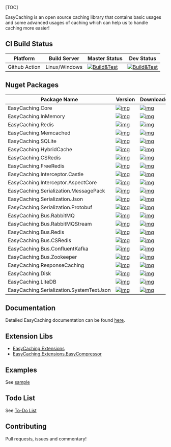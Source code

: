 [TOC]

EasyCaching is an open source caching library that contains basic usages and some advanced usages of caching which can help us to handle caching more easier!

## CI Build Status

| Platform      | Build Server  | Master Status                                                | Dev Status                                                   |
| ------------- | ------------- | ------------------------------------------------------------ | ------------------------------------------------------------ |
| Github Action | Linux/Windows | [![Build&Test](https://github.com/dotnetcore/EasyCaching/actions/workflows/buildandtest.yml/badge.svg)](https://github.com/dotnetcore/EasyCaching/actions/workflows/buildandtest.yml) | [![Build&Test](https://github.com/dotnetcore/EasyCaching/actions/workflows/buildandtest.yml/badge.svg)](https://github.com/dotnetcore/EasyCaching/actions/workflows/buildandtest.yml) |

## Nuget Packages

| Package Name                             | Version                                                      | Downloads                                                    |
| ---------------------------------------- | ------------------------------------------------------------ | ------------------------------------------------------------ |
| EasyCaching.Core                         | [![img](https://camo.githubusercontent.com/73f1929f435bc434d2a87140ca60b6577e674fef496c17f9c8e9c708ce012a3c/68747470733a2f2f696d672e736869656c64732e696f2f6e756765742f762f4561737943616368696e672e436f72652e737667)](https://camo.githubusercontent.com/73f1929f435bc434d2a87140ca60b6577e674fef496c17f9c8e9c708ce012a3c/68747470733a2f2f696d672e736869656c64732e696f2f6e756765742f762f4561737943616368696e672e436f72652e737667) | [![img](https://camo.githubusercontent.com/63567ae642178d4debbbab3be0b78db2951dbf83c49614a742e483351d2d257b/68747470733a2f2f696d672e736869656c64732e696f2f6e756765742f64742f4561737943616368696e672e436f72652e737667)](https://camo.githubusercontent.com/63567ae642178d4debbbab3be0b78db2951dbf83c49614a742e483351d2d257b/68747470733a2f2f696d672e736869656c64732e696f2f6e756765742f64742f4561737943616368696e672e436f72652e737667) |
| EasyCaching.InMemory                     | [![img](https://camo.githubusercontent.com/bade49831fbd23c11d389d0e64aec0c9c23a86f34ddf408b62ed436759564e75/68747470733a2f2f696d672e736869656c64732e696f2f6e756765742f762f4561737943616368696e672e496e4d656d6f72792e737667)](https://camo.githubusercontent.com/bade49831fbd23c11d389d0e64aec0c9c23a86f34ddf408b62ed436759564e75/68747470733a2f2f696d672e736869656c64732e696f2f6e756765742f762f4561737943616368696e672e496e4d656d6f72792e737667) | [![img](https://camo.githubusercontent.com/e898b559a4e2df734bb510b13a464658007d3a4212d35227c0b8802705b14d9c/68747470733a2f2f696d672e736869656c64732e696f2f6e756765742f64742f4561737943616368696e672e496e4d656d6f72792e737667)](https://camo.githubusercontent.com/e898b559a4e2df734bb510b13a464658007d3a4212d35227c0b8802705b14d9c/68747470733a2f2f696d672e736869656c64732e696f2f6e756765742f64742f4561737943616368696e672e496e4d656d6f72792e737667) |
| EasyCaching.Redis                        | [![img](https://camo.githubusercontent.com/b9f478683650f2f13a8d5110095c7afea2df72f3bae842042980f920dbf1f023/68747470733a2f2f696d672e736869656c64732e696f2f6e756765742f762f4561737943616368696e672e52656469732e737667)](https://camo.githubusercontent.com/b9f478683650f2f13a8d5110095c7afea2df72f3bae842042980f920dbf1f023/68747470733a2f2f696d672e736869656c64732e696f2f6e756765742f762f4561737943616368696e672e52656469732e737667) | [![img](https://camo.githubusercontent.com/d1f4ee6223d56a9ef99f9daafbc607d10d6fb87aed89baa14eda418ca1461582/68747470733a2f2f696d672e736869656c64732e696f2f6e756765742f64742f4561737943616368696e672e52656469732e737667)](https://camo.githubusercontent.com/d1f4ee6223d56a9ef99f9daafbc607d10d6fb87aed89baa14eda418ca1461582/68747470733a2f2f696d672e736869656c64732e696f2f6e756765742f64742f4561737943616368696e672e52656469732e737667) |
| EasyCaching.Memcached                    | [![img](https://camo.githubusercontent.com/4fbbd585e270a61097cce09f5ca76d2a2781e9c15f421c730a166fa62738eaf3/68747470733a2f2f696d672e736869656c64732e696f2f6e756765742f762f4561737943616368696e672e4d656d6361636865642e737667)](https://camo.githubusercontent.com/4fbbd585e270a61097cce09f5ca76d2a2781e9c15f421c730a166fa62738eaf3/68747470733a2f2f696d672e736869656c64732e696f2f6e756765742f762f4561737943616368696e672e4d656d6361636865642e737667) | [![img](https://camo.githubusercontent.com/7ff146eb2224f9b0b4bbd1d131acd97391981d9a09e8023461de11ae3d1a1b5c/68747470733a2f2f696d672e736869656c64732e696f2f6e756765742f64742f4561737943616368696e672e4d656d6361636865642e737667)](https://camo.githubusercontent.com/7ff146eb2224f9b0b4bbd1d131acd97391981d9a09e8023461de11ae3d1a1b5c/68747470733a2f2f696d672e736869656c64732e696f2f6e756765742f64742f4561737943616368696e672e4d656d6361636865642e737667) |
| EasyCaching.SQLite                       | [![img](https://camo.githubusercontent.com/6bcb9e272ea56707d5bfc537f7f39095c3cd9af6c8b4083f8d21d13c7c0cc67d/68747470733a2f2f696d672e736869656c64732e696f2f6e756765742f762f4561737943616368696e672e53514c6974652e737667)](https://camo.githubusercontent.com/6bcb9e272ea56707d5bfc537f7f39095c3cd9af6c8b4083f8d21d13c7c0cc67d/68747470733a2f2f696d672e736869656c64732e696f2f6e756765742f762f4561737943616368696e672e53514c6974652e737667) | [![img](https://camo.githubusercontent.com/3208eab5f9b9d87bf6e6db726db241c0d19ceffd4f263e646262cbde12294e54/68747470733a2f2f696d672e736869656c64732e696f2f6e756765742f64742f4561737943616368696e672e53514c6974652e737667)](https://camo.githubusercontent.com/3208eab5f9b9d87bf6e6db726db241c0d19ceffd4f263e646262cbde12294e54/68747470733a2f2f696d672e736869656c64732e696f2f6e756765742f64742f4561737943616368696e672e53514c6974652e737667) |
| EasyCaching.HybridCache                  | [![img](https://camo.githubusercontent.com/d3fed81c96a2a93deee544393dfa35223d932b74601312add0cd4f9875ac883b/68747470733a2f2f696d672e736869656c64732e696f2f6e756765742f762f4561737943616368696e672e48796272696443616368652e737667)](https://camo.githubusercontent.com/d3fed81c96a2a93deee544393dfa35223d932b74601312add0cd4f9875ac883b/68747470733a2f2f696d672e736869656c64732e696f2f6e756765742f762f4561737943616368696e672e48796272696443616368652e737667) | [![img](https://camo.githubusercontent.com/4de7181d3c3788d5b16d55794ec963525c62b0a2b8c8750e3d2f43cd73acfae9/68747470733a2f2f696d672e736869656c64732e696f2f6e756765742f64742f4561737943616368696e672e48796272696443616368652e737667)](https://camo.githubusercontent.com/4de7181d3c3788d5b16d55794ec963525c62b0a2b8c8750e3d2f43cd73acfae9/68747470733a2f2f696d672e736869656c64732e696f2f6e756765742f64742f4561737943616368696e672e48796272696443616368652e737667) |
| EasyCaching.CSRedis                      | [![img](https://camo.githubusercontent.com/c015ea38837ee71d2c0f52efce5de54e56e21bf012011c97867fa1f035280d50/68747470733a2f2f696d672e736869656c64732e696f2f6e756765742f762f4561737943616368696e672e435352656469732e737667)](https://camo.githubusercontent.com/c015ea38837ee71d2c0f52efce5de54e56e21bf012011c97867fa1f035280d50/68747470733a2f2f696d672e736869656c64732e696f2f6e756765742f762f4561737943616368696e672e435352656469732e737667) | [![img](https://camo.githubusercontent.com/95f69f57aaa0e41c4381cff3f8ff579dd655471a4117bb4922ab474726671e4a/68747470733a2f2f696d672e736869656c64732e696f2f6e756765742f64742f4561737943616368696e672e435352656469732e737667)](https://camo.githubusercontent.com/95f69f57aaa0e41c4381cff3f8ff579dd655471a4117bb4922ab474726671e4a/68747470733a2f2f696d672e736869656c64732e696f2f6e756765742f64742f4561737943616368696e672e435352656469732e737667) |
| EasyCaching.FreeRedis                    | [![img](https://camo.githubusercontent.com/629716b1f8a4f90fe8e92c75e6b2bde4a17f5e83421ebc0fad5c0a395913e7f1/68747470733a2f2f696d672e736869656c64732e696f2f6e756765742f762f4561737943616368696e672e4672656552656469732e737667)](https://camo.githubusercontent.com/629716b1f8a4f90fe8e92c75e6b2bde4a17f5e83421ebc0fad5c0a395913e7f1/68747470733a2f2f696d672e736869656c64732e696f2f6e756765742f762f4561737943616368696e672e4672656552656469732e737667) | [![img](https://camo.githubusercontent.com/490676b6acc051445682c76005757a3d22ba43ffe4ab883930a42936ce6f003d/68747470733a2f2f696d672e736869656c64732e696f2f6e756765742f64742f4561737943616368696e672e4672656552656469732e737667)](https://camo.githubusercontent.com/490676b6acc051445682c76005757a3d22ba43ffe4ab883930a42936ce6f003d/68747470733a2f2f696d672e736869656c64732e696f2f6e756765742f64742f4561737943616368696e672e4672656552656469732e737667) |
| EasyCaching.Interceptor.Castle           | [![img](https://camo.githubusercontent.com/c2d1484303d206eee380282a307f8d2983b369c957d65146dc404e4dab4e24b2/68747470733a2f2f696d672e736869656c64732e696f2f6e756765742f762f4561737943616368696e672e496e746572636570746f722e436173746c652e737667)](https://camo.githubusercontent.com/c2d1484303d206eee380282a307f8d2983b369c957d65146dc404e4dab4e24b2/68747470733a2f2f696d672e736869656c64732e696f2f6e756765742f762f4561737943616368696e672e496e746572636570746f722e436173746c652e737667) | [![img](https://camo.githubusercontent.com/2615a7b8717e3e5b0de9abaf000d1299e4c3bcf6007d37f44c7655919d2d6d9c/68747470733a2f2f696d672e736869656c64732e696f2f6e756765742f64742f4561737943616368696e672e496e746572636570746f722e436173746c652e737667)](https://camo.githubusercontent.com/2615a7b8717e3e5b0de9abaf000d1299e4c3bcf6007d37f44c7655919d2d6d9c/68747470733a2f2f696d672e736869656c64732e696f2f6e756765742f64742f4561737943616368696e672e496e746572636570746f722e436173746c652e737667) |
| EasyCaching.Interceptor.AspectCore       | [![img](https://camo.githubusercontent.com/5ec31686080ac0dc7c50270ac84cda0a6bd6981210b95b03134348607a10ea8a/68747470733a2f2f696d672e736869656c64732e696f2f6e756765742f762f4561737943616368696e672e496e746572636570746f722e417370656374436f72652e737667)](https://camo.githubusercontent.com/5ec31686080ac0dc7c50270ac84cda0a6bd6981210b95b03134348607a10ea8a/68747470733a2f2f696d672e736869656c64732e696f2f6e756765742f762f4561737943616368696e672e496e746572636570746f722e417370656374436f72652e737667) | [![img](https://camo.githubusercontent.com/0b3565cea34546e9d8578162464587152bea950b65a43a10e9129d16004c2082/68747470733a2f2f696d672e736869656c64732e696f2f6e756765742f64742f4561737943616368696e672e496e746572636570746f722e417370656374436f72652e737667)](https://camo.githubusercontent.com/0b3565cea34546e9d8578162464587152bea950b65a43a10e9129d16004c2082/68747470733a2f2f696d672e736869656c64732e696f2f6e756765742f64742f4561737943616368696e672e496e746572636570746f722e417370656374436f72652e737667) |
| EasyCaching.Serialization.MessagePack    | [![img](https://camo.githubusercontent.com/4f33065128ad315229727a24fb107f40331c03ee5fc7fcf89cbaf2651e9f02df/68747470733a2f2f696d672e736869656c64732e696f2f6e756765742f762f4561737943616368696e672e53657269616c697a6174696f6e2e4d6573736167655061636b2e737667)](https://camo.githubusercontent.com/4f33065128ad315229727a24fb107f40331c03ee5fc7fcf89cbaf2651e9f02df/68747470733a2f2f696d672e736869656c64732e696f2f6e756765742f762f4561737943616368696e672e53657269616c697a6174696f6e2e4d6573736167655061636b2e737667) | [![img](https://camo.githubusercontent.com/eda440fb53886ab16264b50408248ba92a2c0f1595108aac708db9d910716770/68747470733a2f2f696d672e736869656c64732e696f2f6e756765742f64742f4561737943616368696e672e53657269616c697a6174696f6e2e4d6573736167655061636b2e737667)](https://camo.githubusercontent.com/eda440fb53886ab16264b50408248ba92a2c0f1595108aac708db9d910716770/68747470733a2f2f696d672e736869656c64732e696f2f6e756765742f64742f4561737943616368696e672e53657269616c697a6174696f6e2e4d6573736167655061636b2e737667) |
| EasyCaching.Serialization.Json           | [![img](https://camo.githubusercontent.com/dff66176b2f2ef7d871db87127707ab4bc7b951596b1efa564e038bd71f0c792/68747470733a2f2f696d672e736869656c64732e696f2f6e756765742f762f4561737943616368696e672e53657269616c697a6174696f6e2e4a736f6e2e737667)](https://camo.githubusercontent.com/dff66176b2f2ef7d871db87127707ab4bc7b951596b1efa564e038bd71f0c792/68747470733a2f2f696d672e736869656c64732e696f2f6e756765742f762f4561737943616368696e672e53657269616c697a6174696f6e2e4a736f6e2e737667) | [![img](https://camo.githubusercontent.com/f0ce7246e1842e9f5f1852b08f6a6aaa3a09f4ef4a516f3b0d91666c8c277de6/68747470733a2f2f696d672e736869656c64732e696f2f6e756765742f64742f4561737943616368696e672e53657269616c697a6174696f6e2e4a736f6e2e737667)](https://camo.githubusercontent.com/f0ce7246e1842e9f5f1852b08f6a6aaa3a09f4ef4a516f3b0d91666c8c277de6/68747470733a2f2f696d672e736869656c64732e696f2f6e756765742f64742f4561737943616368696e672e53657269616c697a6174696f6e2e4a736f6e2e737667) |
| EasyCaching.Serialization.Protobuf       | [![img](https://camo.githubusercontent.com/bfd0cf9e2a0f9811d720a723bb5eac746c5f33093a545bc4eeadab4d1c8c9d4a/68747470733a2f2f696d672e736869656c64732e696f2f6e756765742f762f4561737943616368696e672e53657269616c697a6174696f6e2e50726f746f6275662e737667)](https://camo.githubusercontent.com/bfd0cf9e2a0f9811d720a723bb5eac746c5f33093a545bc4eeadab4d1c8c9d4a/68747470733a2f2f696d672e736869656c64732e696f2f6e756765742f762f4561737943616368696e672e53657269616c697a6174696f6e2e50726f746f6275662e737667) | [![img](https://camo.githubusercontent.com/1b90126a584a92ccf12c3efbf5f4e59ad3437bd28498a74ded99dbcf06d0da84/68747470733a2f2f696d672e736869656c64732e696f2f6e756765742f64742f4561737943616368696e672e53657269616c697a6174696f6e2e50726f746f6275662e737667)](https://camo.githubusercontent.com/1b90126a584a92ccf12c3efbf5f4e59ad3437bd28498a74ded99dbcf06d0da84/68747470733a2f2f696d672e736869656c64732e696f2f6e756765742f64742f4561737943616368696e672e53657269616c697a6174696f6e2e50726f746f6275662e737667) |
| EasyCaching.Bus.RabbitMQ                 | [![img](https://camo.githubusercontent.com/2c72a54123909a27a5f31ac50264361315aed2dd3202c845a12b068899aebdd2/68747470733a2f2f696d672e736869656c64732e696f2f6e756765742f762f4561737943616368696e672e4275732e5261626269744d512e737667)](https://camo.githubusercontent.com/2c72a54123909a27a5f31ac50264361315aed2dd3202c845a12b068899aebdd2/68747470733a2f2f696d672e736869656c64732e696f2f6e756765742f762f4561737943616368696e672e4275732e5261626269744d512e737667) | [![img](https://camo.githubusercontent.com/dd999d5bb80eae0670c14071785da2b92fbb2c359d3e409a3f602610bda2a139/68747470733a2f2f696d672e736869656c64732e696f2f6e756765742f64742f4561737943616368696e672e4275732e5261626269744d512e737667)](https://camo.githubusercontent.com/dd999d5bb80eae0670c14071785da2b92fbb2c359d3e409a3f602610bda2a139/68747470733a2f2f696d672e736869656c64732e696f2f6e756765742f64742f4561737943616368696e672e4275732e5261626269744d512e737667) |
| EasyCaching.Bus.RabbitMQStream           | [![img](https://camo.githubusercontent.com/4def92af2c9b22273f6667ac78ae90af469d83c39e7a9bcb0a89bf545e9b8d70/68747470733a2f2f696d672e736869656c64732e696f2f6e756765742f762f4561737943616368696e672e4275732e5261626269744d5153747265616d2e737667)](https://camo.githubusercontent.com/4def92af2c9b22273f6667ac78ae90af469d83c39e7a9bcb0a89bf545e9b8d70/68747470733a2f2f696d672e736869656c64732e696f2f6e756765742f762f4561737943616368696e672e4275732e5261626269744d5153747265616d2e737667) | [![img](https://camo.githubusercontent.com/c5e86606fc59c164c0c84059ae600a1dbd7095fe7ef5936d3b9bdedb3df7aa0d/68747470733a2f2f696d672e736869656c64732e696f2f6e756765742f64742f4561737943616368696e672e4275732e5261626269744d5153747265616d2e737667)](https://camo.githubusercontent.com/c5e86606fc59c164c0c84059ae600a1dbd7095fe7ef5936d3b9bdedb3df7aa0d/68747470733a2f2f696d672e736869656c64732e696f2f6e756765742f64742f4561737943616368696e672e4275732e5261626269744d5153747265616d2e737667) |
| EasyCaching.Bus.Redis                    | [![img](https://camo.githubusercontent.com/33f420b8f2e971e2417d6622756dd9d73dd39ab729459462ced4497576481c0f/68747470733a2f2f696d672e736869656c64732e696f2f6e756765742f762f4561737943616368696e672e4275732e52656469732e737667)](https://camo.githubusercontent.com/33f420b8f2e971e2417d6622756dd9d73dd39ab729459462ced4497576481c0f/68747470733a2f2f696d672e736869656c64732e696f2f6e756765742f762f4561737943616368696e672e4275732e52656469732e737667) | [![img](https://camo.githubusercontent.com/24ae9cf4e7912e9caf3bf5863f9f88264a7c6b090062c749047564bedc5e38a9/68747470733a2f2f696d672e736869656c64732e696f2f6e756765742f64742f4561737943616368696e672e4275732e52656469732e737667)](https://camo.githubusercontent.com/24ae9cf4e7912e9caf3bf5863f9f88264a7c6b090062c749047564bedc5e38a9/68747470733a2f2f696d672e736869656c64732e696f2f6e756765742f64742f4561737943616368696e672e4275732e52656469732e737667) |
| EasyCaching.Bus.CSRedis                  | [![img](https://camo.githubusercontent.com/dae5c514010f7b54fada7c89609eb6be1662e358a77c623e0a84b38d9880aaec/68747470733a2f2f696d672e736869656c64732e696f2f6e756765742f762f4561737943616368696e672e4275732e435352656469732e737667)](https://camo.githubusercontent.com/dae5c514010f7b54fada7c89609eb6be1662e358a77c623e0a84b38d9880aaec/68747470733a2f2f696d672e736869656c64732e696f2f6e756765742f762f4561737943616368696e672e4275732e435352656469732e737667) | [![img](https://camo.githubusercontent.com/1788f1a465b50339bcff5bf1573f36fbf45d2049d23d7659595c03896926a11e/68747470733a2f2f696d672e736869656c64732e696f2f6e756765742f64742f4561737943616368696e672e4275732e435352656469732e737667)](https://camo.githubusercontent.com/1788f1a465b50339bcff5bf1573f36fbf45d2049d23d7659595c03896926a11e/68747470733a2f2f696d672e736869656c64732e696f2f6e756765742f64742f4561737943616368696e672e4275732e435352656469732e737667) |
| EasyCaching.Bus.ConfluentKafka           | [![img](https://camo.githubusercontent.com/a6b8718f7d644cbda7bfe993f44c4956a639df6563d23868f8db1e4d51cb6b56/68747470733a2f2f696d672e736869656c64732e696f2f6e756765742f762f4561737943616368696e672e4275732e436f6e666c75656e744b61666b612e737667)](https://camo.githubusercontent.com/a6b8718f7d644cbda7bfe993f44c4956a639df6563d23868f8db1e4d51cb6b56/68747470733a2f2f696d672e736869656c64732e696f2f6e756765742f762f4561737943616368696e672e4275732e436f6e666c75656e744b61666b612e737667) | [![img](https://camo.githubusercontent.com/e6a628ea196bb69f060b00ab2cda2386b7539bdef5b77245c40d72523f8ce378/68747470733a2f2f696d672e736869656c64732e696f2f6e756765742f64742f4561737943616368696e672e4275732e436f6e666c75656e744b61666b612e737667)](https://camo.githubusercontent.com/e6a628ea196bb69f060b00ab2cda2386b7539bdef5b77245c40d72523f8ce378/68747470733a2f2f696d672e736869656c64732e696f2f6e756765742f64742f4561737943616368696e672e4275732e436f6e666c75656e744b61666b612e737667) |
| EasyCaching.Bus.Zookeeper                | [![img](https://camo.githubusercontent.com/54f8b5a5b0d0fa1c0fc45b43a48a482a8f17aa2467cbc5fd7dc9565bb45beab0/68747470733a2f2f696d672e736869656c64732e696f2f6e756765742f762f4561737943616368696e672e4275732e5a6f6f6b65657065722e737667)](https://camo.githubusercontent.com/54f8b5a5b0d0fa1c0fc45b43a48a482a8f17aa2467cbc5fd7dc9565bb45beab0/68747470733a2f2f696d672e736869656c64732e696f2f6e756765742f762f4561737943616368696e672e4275732e5a6f6f6b65657065722e737667) | [![img](https://camo.githubusercontent.com/0b382c1b0066aeda1c1e695d43a84c59f792d6d25d1337d151f39a13b13b6faf/68747470733a2f2f696d672e736869656c64732e696f2f6e756765742f64742f4561737943616368696e672e4275732e5a6f6f6b65657065722e737667)](https://camo.githubusercontent.com/0b382c1b0066aeda1c1e695d43a84c59f792d6d25d1337d151f39a13b13b6faf/68747470733a2f2f696d672e736869656c64732e696f2f6e756765742f64742f4561737943616368696e672e4275732e5a6f6f6b65657065722e737667) |
| EasyCaching.ResponseCaching              | [![img](https://camo.githubusercontent.com/667b340390cd5ad853a8c626f518eab5b9a111456aed47d1a28d077d4af9e966/68747470733a2f2f696d672e736869656c64732e696f2f6e756765742f762f4561737943616368696e672e526573706f6e736543616368696e672e737667)](https://camo.githubusercontent.com/667b340390cd5ad853a8c626f518eab5b9a111456aed47d1a28d077d4af9e966/68747470733a2f2f696d672e736869656c64732e696f2f6e756765742f762f4561737943616368696e672e526573706f6e736543616368696e672e737667) | [![img](https://camo.githubusercontent.com/087a14e7c45dcceba935bacd700f9b4887099269695c344c2322131d84d06000/68747470733a2f2f696d672e736869656c64732e696f2f6e756765742f64742f4561737943616368696e672e526573706f6e736543616368696e672e737667)](https://camo.githubusercontent.com/087a14e7c45dcceba935bacd700f9b4887099269695c344c2322131d84d06000/68747470733a2f2f696d672e736869656c64732e696f2f6e756765742f64742f4561737943616368696e672e526573706f6e736543616368696e672e737667) |
| EasyCaching.Disk                         | [![img](https://camo.githubusercontent.com/c1482b79ab298b83d112a79efe0cf13659af28fda208b8956637fd264a825667/68747470733a2f2f696d672e736869656c64732e696f2f6e756765742f762f4561737943616368696e672e4469736b2e737667)](https://camo.githubusercontent.com/c1482b79ab298b83d112a79efe0cf13659af28fda208b8956637fd264a825667/68747470733a2f2f696d672e736869656c64732e696f2f6e756765742f762f4561737943616368696e672e4469736b2e737667) | [![img](https://camo.githubusercontent.com/ad2f4910ecf298b2d179ff4944c429af4c47852b3ea8c1ba8a43733db433143f/68747470733a2f2f696d672e736869656c64732e696f2f6e756765742f64742f4561737943616368696e672e4469736b2e737667)](https://camo.githubusercontent.com/ad2f4910ecf298b2d179ff4944c429af4c47852b3ea8c1ba8a43733db433143f/68747470733a2f2f696d672e736869656c64732e696f2f6e756765742f64742f4561737943616368696e672e4469736b2e737667) |
| EasyCaching.LiteDB                       | [![img](https://camo.githubusercontent.com/cf02c7a74c5dea65aba64a61568391393c2e668e0850e8584747dd69693b3e57/68747470733a2f2f696d672e736869656c64732e696f2f6e756765742f762f4561737943616368696e672e4c69746544422e737667)](https://camo.githubusercontent.com/cf02c7a74c5dea65aba64a61568391393c2e668e0850e8584747dd69693b3e57/68747470733a2f2f696d672e736869656c64732e696f2f6e756765742f762f4561737943616368696e672e4c69746544422e737667) | [![img](https://camo.githubusercontent.com/aa19b7ec56a4f99d98f58b5be29eeb7db3428f9003881b44ec6eb465859dbef6/68747470733a2f2f696d672e736869656c64732e696f2f6e756765742f64742f4561737943616368696e672e4c69746544422e737667)](https://camo.githubusercontent.com/aa19b7ec56a4f99d98f58b5be29eeb7db3428f9003881b44ec6eb465859dbef6/68747470733a2f2f696d672e736869656c64732e696f2f6e756765742f64742f4561737943616368696e672e4c69746544422e737667) |
| EasyCaching.Serialization.SystemTextJson | [![img](https://camo.githubusercontent.com/fb8dce2994df00fdf515b043c0d6acdebe0fc2ce8a37e43725428de9c4885da4/68747470733a2f2f696d672e736869656c64732e696f2f6e756765742f762f4561737943616368696e672e53657269616c697a6174696f6e2e53797374656d546578744a736f6e2e737667)](https://camo.githubusercontent.com/fb8dce2994df00fdf515b043c0d6acdebe0fc2ce8a37e43725428de9c4885da4/68747470733a2f2f696d672e736869656c64732e696f2f6e756765742f762f4561737943616368696e672e53657269616c697a6174696f6e2e53797374656d546578744a736f6e2e737667) | [![img](https://camo.githubusercontent.com/5120df1fde26e6709979efbe697482ea411edc67c6b1048e625cd7ac3d5353b1/68747470733a2f2f696d672e736869656c64732e696f2f6e756765742f64742f4561737943616368696e672e53657269616c697a6174696f6e2e53797374656d546578744a736f6e2e737667)](https://camo.githubusercontent.com/5120df1fde26e6709979efbe697482ea411edc67c6b1048e625cd7ac3d5353b1/68747470733a2f2f696d672e736869656c64732e696f2f6e756765742f64742f4561737943616368696e672e53657269616c697a6174696f6e2e53797374656d546578744a736f6e2e737667) |

## Documentation

Detailed EasyCaching documentation can be found [here](http://easycaching.readthedocs.io/en/latest/).

## Extension Libs

- [EasyCaching.Extensions](https://github.com/yrinleung/EasyCaching.Extensions)
- [EasyCaching.Extensions.EasyCompressor](https://github.com/mjebrahimi/EasyCompressor/blob/master/src/EasyCaching.Extensions.EasyCompressor/README.md)

## Examples

See [sample](https://github.com/catcherwong/EasyCaching/tree/master/sample)

## Todo List

See [To-Do List](https://github.com/dotnetcore/EasyCaching/blob/dev/docs/ToDoList.md)

## Contributing

Pull requests, issues and commentary!
